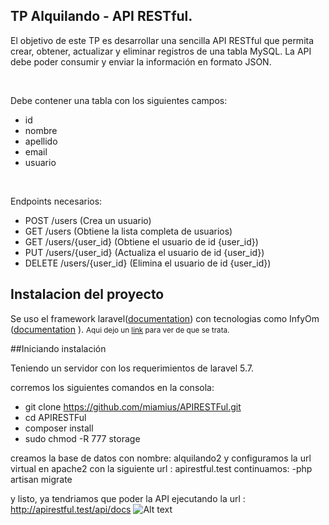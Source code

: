## TP Alquilando - API RESTful.

El objetivo de este TP es desarrollar una sencilla API RESTful que permita crear, obtener, actualizar y eliminar registros de una tabla MySQL. La API debe poder consumir y enviar la información en formato JSON.

<br>

Debe contener una tabla con los siguientes campos:
-	id
-	nombre
-	apellido
-	email
-	usuario

<br>

Endpoints necesarios:
-	POST /users (Crea un usuario)
-	GET /users (Obtiene la lista completa de usuarios)
-	GET /users/{user_id} (Obtiene el usuario de id {user_id})
-	PUT /users/{user_id} (Actualiza el usuario de id {user_id})
-	DELETE /users/{user_id} (Elimina el usuario de id {user_id})

## Instalacion del proyecto

Se uso el framework laravel([documentation](https://laravel.com/docs)) con tecnologias como InfyOm ([documentation](http://labs.infyom.com/laravelgenerator/docs/5.7/introduction) ).
<small>Aqui dejo un [link](https://www.powtoon.com/online-presentation/cVOdUOilMHo/?mode=presentation) para ver de que se trata. </small>

##Iniciando instalación

Teniendo un servidor con los requerimientos de laravel 5.7.

corremos los siguientes comandos en la consola:
- git clone https://github.com/miamius/APIRESTFul.git
- cd APIRESTFul
- composer install
- sudo chmod -R 777 storage

creamos la base de datos con nombre: alquilando2
y configuramos la url virtual en apache2 con la siguiente url : apirestful.test
continuamos: 
-php artisan migrate

y listo, ya tendriamos que poder la API
ejecutando la url : http://apirestful.test/api/docs
![Alt text](rpublic/images/leer_Doc_Api.PNG?raw=true "Api Doc")



